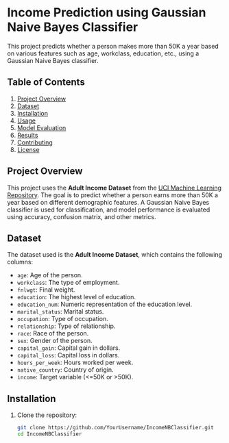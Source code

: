 # Income Prediction using Gaussian Naive Bayes Classifier

This project predicts whether a person makes more than 50K a year based on various features such as age, workclass, education, etc., using a Gaussian Naive Bayes classifier.

## Table of Contents
1. [Project Overview](#project-overview)
2. [Dataset](#dataset)
3. [Installation](#installation)
4. [Usage](#usage)
5. [Model Evaluation](#model-evaluation)
6. [Results](#results)
7. [Contributing](#contributing)
8. [License](#license)

## Project Overview
This project uses the **Adult Income Dataset** from the [UCI Machine Learning Repository](https://archive.ics.uci.edu/ml/datasets/adult). The goal is to predict whether a person earns more than 50K a year based on different demographic features. A Gaussian Naive Bayes classifier is used for classification, and model performance is evaluated using accuracy, confusion matrix, and other metrics.

## Dataset
The dataset used is the **Adult Income Dataset**, which contains the following columns:

- `age`: Age of the person.
- `workclass`: The type of employment.
- `fnlwgt`: Final weight.
- `education`: The highest level of education.
- `education_num`: Numeric representation of the education level.
- `marital_status`: Marital status.
- `occupation`: Type of occupation.
- `relationship`: Type of relationship.
- `race`: Race of the person.
- `sex`: Gender of the person.
- `capital_gain`: Capital gain in dollars.
- `capital_loss`: Capital loss in dollars.
- `hours_per_week`: Hours worked per week.
- `native_country`: Country of origin.
- `income`: Target variable (<=50K or >50K).

## Installation
1. Clone the repository:
   ```bash
   git clone https://github.com/YourUsername/IncomeNBClassifier.git
   cd IncomeNBClassifier
